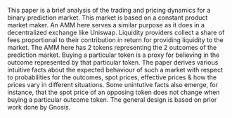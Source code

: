 This paper is a brief analysis of the trading and pricing dynamics for a binary prediction market. This market is based on a constant product market maker. An AMM here serves a similar purpose as it does in a decentralized exchange like Uniswap. Liquidity providers collect a share of fees proportional to their contribution in return for providing liquidity to the market. The AMM here has 2 tokens representing the 2 outcomes of the prediction market. Buying a particular token is a proxy for believing in the outcome represented by that particular token. The paper derives various intuitive facts about the expected behaviour of such a market with respect to probabilities for the outcomes, spot prices, effective prices & how the prices vary in different situations. Some unintutive facts also emerge, for instance, that the spot price of an opposing token does not change when buying a particular outcome token. The general design is based on prior work done by Gnosis.
